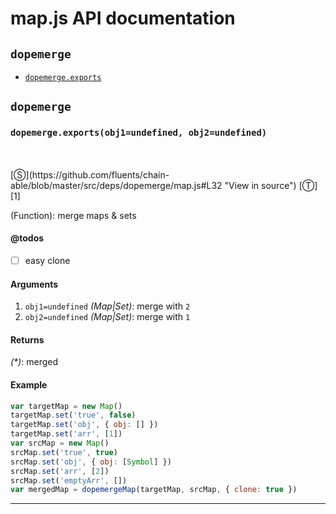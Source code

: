 # map.js API documentation

<!-- div class="toc-container" -->

<!-- div -->

## `dopemerge`
* <a href="#dopemerge-prototype-exports"  data-meta="exports obj1 undefined obj2 undefined"  data-call="exports obj1 undefined obj2 undefined"  data-category="Methods"  data-description="Function merge maps sets"  data-name="exports"  data-member="dopemerge"  data-todos="easy clone"  data-all="meta exports obj1 undefined obj2 undefined call exports obj1 undefined obj2 undefined category Methods description Function merge maps sets name exports member dopemerge see notes todos easy clone n klassProps" >`dopemerge.exports`</a>

<!-- /div -->

<!-- /div -->

<!-- div class="doc-container" -->

<!-- div -->

## `dopemerge`

<!-- div -->

<h3 id="dopemerge-prototype-exports" data-member="dopemerge" data-category="Methods" data-name="exports"><code>dopemerge.exports(obj1=undefined, obj2=undefined)</code></h3>
<br>
<br>
[&#x24C8;](https://github.com/fluents/chain-able/blob/master/src/deps/dopemerge/map.js#L32 "View in source") [&#x24C9;][1]

(Function): merge maps & sets


#### @todos 

- [ ] easy clone
 
#### Arguments
1. `obj1=undefined` *(Map|Set)*: merge with `2`
2. `obj2=undefined` *(Map|Set)*: merge with `1`

#### Returns
*(&#42;)*: merged

#### Example
```js
var targetMap = new Map()
targetMap.set('true', false)
targetMap.set('obj', { obj: [] })
targetMap.set('arr', [1])
var srcMap = new Map()
srcMap.set('true', true)
srcMap.set('obj', { obj: [Symbol] })
srcMap.set('arr', [2])
srcMap.set('emptyArr', [])
var mergedMap = dopemergeMap(targetMap, srcMap, { clone: true })

```
---

<!-- /div -->

<!-- /div -->

<!-- /div -->

 [1]: #dopemerge "Jump back to the TOC."
